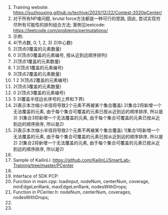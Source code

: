 1. Training website: https://suzhouxing.github.io/techive/2020/12/22/Contest-2020pCenter/ 
2. 对于所有NP难问题, brutal force方法都是一种可行的思路, 因此, 尝试实现穷尽所有可能性的排列组合方法; 案例见leetcode: https://leetcode.com/problems/permutations/ 
3. 示例: 
4. 4(节点数, 0, 1, 2, 3) 2(中心数)
5. 2(顶点0覆盖的元素数量)
6. 0 3(顶点0覆盖的元素编号, 按从近到远顺序排列)
7. 2(顶点1覆盖的元素数量)
8. 1 2(顶点1覆盖的元素编号)
9. 3(顶点2覆盖的元素数量)
10. 1 2 3(顶点2覆盖的元素编号)
11. 2(顶点3覆盖的元素数量)
12. 0 2(顶点3覆盖的元素编号)
13. 5 3(覆盖半径边长序号的上界和下界)
14. 2(表示本次缩小半径将导致2个元素不再被某个集合覆盖)	2(集合2将新增一个无法覆盖的元素, 由于每个集合可覆盖的元素已按从近到远的顺序排序, 所以是3) 3(集合3将新增一个无法覆盖的元素, 由于每个集合可覆盖的元素已按从近到远的顺序排序, 所以是2)
15. 2(表示本次缩小半径将导致2个元素不再被某个集合覆盖)	1(集合1将新增一个无法覆盖的元素, 由于每个集合可覆盖的元素已按从近到远的顺序排序, 所以是2) 2(集合2将新增一个无法覆盖的元素, 由于每个集合可覆盖的元素已按从近到远的顺序排序, 所以是2)
16. 
17. Sample of KailinLi: https://github.com/KailinLi/SmartLab-Training/tree/master/PCenter
18. 
19. Interface of SDK PCP: 
20. Function in main.cpp: loadinput, nodeNum, centerNum, coverage, minEdgeLenRank, maxEdgeLenRank, nodesWithDrops; 
21. Function in PCenter.h: nodeNum, centerNum, coverages, nodesWithDrops; 
22. 
23.  
